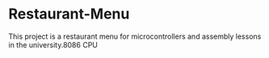 # Restaurant-Menu
This project is a restaurant menu for microcontrollers and assembly lessons in the university.8086 CPU
